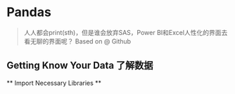 # Pandas

>人人都会print(sth)，但是谁会放弃SAS，Power BI和Excel人性化的界面去看无聊的界面呢？
> Based on <Pandas Exercises Master> @ Github

## Getting Know Your Data 了解数据

** Import Necessary Libraries **